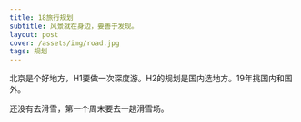 ```yaml
---
title: 18旅行规划
subtitle: 风景就在身边，要善于发现。
layout: post
cover: /assets/img/road.jpg
tags: 规划
---
```


北京是个好地方，H1要做一次深度游。H2的规划是国内选地方。19年挑国内和国外。

还没有去滑雪，第一个周末要去一趟滑雪场。






